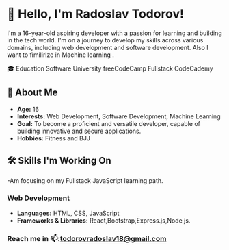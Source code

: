 
# 👋 Hello, I'm Radoslav Todorov!

I'm a 16-year-old aspiring developer with a passion for learning and building in the tech world. I'm on a journey to develop my skills across various domains, including web development and software development.
Also I want to fimilirize in Machine learning .

🎓 Education
Software University
freeCodeCamp
Fullstack CodeCademy
## 🚀 About Me

- **Age:** 16
- **Interests:** Web Development, Software Development, Machine Learning
- **Goal:** To become a proficient and versatile developer, capable of building innovative and secure applications.
- **Hobbies:** Fitness and BJJ

## 🛠️ Skills I'm Working On
-Am focusing on my  Fullstack JavaScript learning path.

### Web Development
- **Languages:** HTML, CSS, JavaScript
- **Frameworks & Libraries:** React,Bootstrap,Express.js,Node js.

### Reach me in 📫:todorovradoslav18@gmail.com
<!---
Radolsav16/Radolsav16 is a ✨ special ✨ repository because its `README.md` (this file) appears on your GitHub profile.
You can click the Preview link to take a look at your changes.
--->
